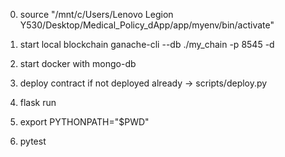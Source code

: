 0. source "/mnt/c/Users/Lenovo Legion Y530/Desktop/Medical_Policy_dApp/app/myenv/bin/activate"

1. start local blockchain
ganache-cli --db ./my_chain -p 8545 -d

2. start docker with mongo-db

3. deploy contract if not deployed already -> scripts/deploy.py

4. flask run

5. export PYTHONPATH="$PWD"

6. pytest
